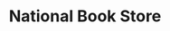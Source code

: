 ---
title: "National Book Store"
url: /cagayan-de-oro/national-book-store-sergio-osmena/
shop: Bücher
---